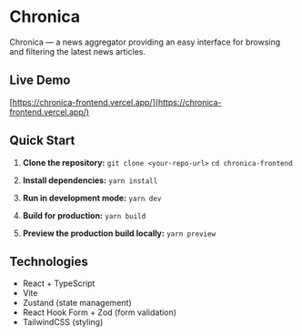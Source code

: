 # Chronica

Chronica — a news aggregator providing an easy interface for browsing and filtering the latest news articles.

## Live Demo

[https://chronica-frontend.vercel.app/](https://chronica-frontend.vercel.app/)

## Quick Start

1. **Clone the repository:**
`git clone <your-repo-url>`
`cd chronica-frontend`

2. **Install dependencies:**
`yarn install`

3. **Run in development mode:**
`yarn dev`

4. **Build for production:**
`yarn build`

5. **Preview the production build locally:**
`yarn preview`

## Technologies

- React + TypeScript
- Vite
- Zustand (state management)
- React Hook Form + Zod (form validation)
- TailwindCSS (styling)
